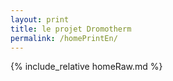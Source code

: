 ```yaml
---
layout: print
title: le projet Dromotherm
permalink: /homePrintEn/
---
```


{% include_relative homeRaw.md %}
